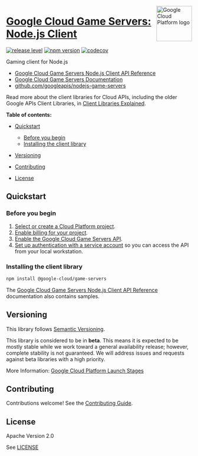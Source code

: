 [//]: # "This README.md file is auto-generated, all changes to this file will be lost."
[//]: # "To regenerate it, use `python -m synthtool`."
<img src="https://avatars2.githubusercontent.com/u/2810941?v=3&s=96" alt="Google Cloud Platform logo" title="Google Cloud Platform" align="right" height="96" width="96"/>

# [Google Cloud Game Servers: Node.js Client](https://github.com/googleapis/nodejs-game-servers)

[![release level](https://img.shields.io/badge/release%20level-beta-yellow.svg?style=flat)](https://cloud.google.com/terms/launch-stages)
[![npm version](https://img.shields.io/npm/v/@google-cloud/game-servers.svg)](https://www.npmjs.org/package/@google-cloud/game-servers)
[![codecov](https://img.shields.io/codecov/c/github/googleapis/nodejs-game-servers/master.svg?style=flat)](https://codecov.io/gh/googleapis/nodejs-game-servers)




Gaming client for Node.js


* [Google Cloud Game Servers Node.js Client API Reference][client-docs]
* [Google Cloud Game Servers Documentation][product-docs]
* [github.com/googleapis/nodejs-game-servers](https://github.com/googleapis/nodejs-game-servers)

Read more about the client libraries for Cloud APIs, including the older
Google APIs Client Libraries, in [Client Libraries Explained][explained].

[explained]: https://cloud.google.com/apis/docs/client-libraries-explained

**Table of contents:**


* [Quickstart](#quickstart)
  * [Before you begin](#before-you-begin)
  * [Installing the client library](#installing-the-client-library)


* [Versioning](#versioning)
* [Contributing](#contributing)
* [License](#license)

## Quickstart

### Before you begin

1.  [Select or create a Cloud Platform project][projects].
1.  [Enable billing for your project][billing].
1.  [Enable the Google Cloud Game Servers API][enable_api].
1.  [Set up authentication with a service account][auth] so you can access the
    API from your local workstation.

### Installing the client library

```bash
npm install @google-cloud/game-servers
```





The [Google Cloud Game Servers Node.js Client API Reference][client-docs] documentation
also contains samples.

## Versioning

This library follows [Semantic Versioning](http://semver.org/).



This library is considered to be in **beta**. This means it is expected to be
mostly stable while we work toward a general availability release; however,
complete stability is not guaranteed. We will address issues and requests
against beta libraries with a high priority.




More Information: [Google Cloud Platform Launch Stages][launch_stages]

[launch_stages]: https://cloud.google.com/terms/launch-stages

## Contributing

Contributions welcome! See the [Contributing Guide](https://github.com/googleapis/nodejs-game-servers/blob/master/CONTRIBUTING.md).

## License

Apache Version 2.0

See [LICENSE](https://github.com/googleapis/nodejs-game-servers/blob/master/LICENSE)

[client-docs]: https://googleapis.dev/nodejs/game-services/latest
[product-docs]: https://cloud.google.com/game-servers/
[shell_img]: https://gstatic.com/cloudssh/images/open-btn.png
[projects]: https://console.cloud.google.com/project
[billing]: https://support.google.com/cloud/answer/6293499#enable-billing
[enable_api]: https://console.cloud.google.com/flows/enableapi?apiid=gameservices.googleapis.com
[auth]: https://cloud.google.com/docs/authentication/getting-started

